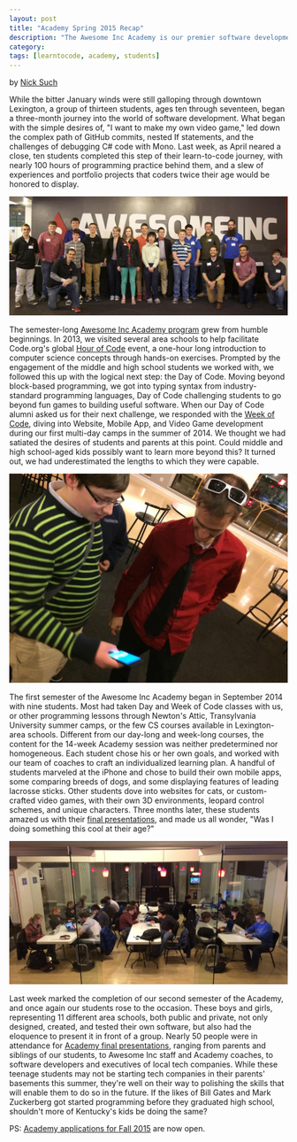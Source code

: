 ```yaml
---
layout: post
title: "Academy Spring 2015 Recap"
description: "The Awesome Inc Academy is our premier software development training program for youth."
category: 
tags: [learntocode, academy, students]
---
```


by [Nick Such](https://plus.google.com/+NickSuch/)

While the bitter January winds were still galloping through downtown Lexington, a group of thirteen students, ages ten through seventeen, began a three-month journey into the world of software development. What began with the simple desires of, "I want to make my own video game," led down the complex path of GitHub commits, nested If statements, and the challenges of debugging C# code with Mono. Last week, as April neared a close, ten students completed this step of their learn-to-code journey, with nearly 100 hours of programming practice behind them, and a slew of experiences and portfolio projects that coders twice their age would be honored to display.

<!--break-->

![Awesome Inc Academy Spring 2015 programming students and instructors](/img/blog/academy_s15_1.jpg)

The semester-long [Awesome Inc Academy program](http://www.awesomeincu.com/academy/) grew from humble beginnings. In 2013, we visited several area schools to help facilitate Code.org's global [Hour of Code](https://hourofcode.com/) event, a one-hour long introduction to computer science concepts through hands-on exercises. Prompted by the engagement of the middle and high school students we worked with, we followed this up with the logical next step: the Day of Code. Moving beyond block-based programming, we got into typing syntax from industry-standard programming languages, Day of Code challenging students to go beyond fun games to building useful software. When our Day of Code alumni asked us for their next challenge, we responded with the [Week of Code](http://www.awesomeincu.com/curriculum/#k12-week), diving into Website, Mobile App, and Video Game development during our first multi-day camps in the summer of 2014. We thought we had satiated the desires of students and parents at this point. Could middle and high school-aged kids possibly want to learn more beyond this? It turned out, we had underestimated the lengths to which they were capable.

![Awesome Inc Academy programming students shows iPhone app to Brian Raney](/img/blog/academy_s15_2.jpg)

The first semester of the Awesome Inc Academy began in September 2014 with nine students. Most had taken Day and Week of Code classes with us, or other programming lessons through Newton's Attic, Transylvania University summer camps, or the few CS courses available in Lexington-area schools. Different from our day-long and week-long courses, the content for the 14-week Academy session was neither predetermined nor homogeneous. Each student chose his or her own goals, and worked with our team of coaches to craft an individualized learning plan. A handful of students marveled at the iPhone and chose to build their own mobile apps, some comparing breeds of dogs, and some displaying features of leading lacrosse sticks. Other students dove into websites for cats, or custom-crafted video games, with their own 3D environments, leopard control schemes, and unique characters. Three months later, these students amazed us with their [final presentations](https://www.youtube.com/watch?v=ioax1z620vs), and made us all wonder, "Was I doing something this cool at their age?"

![Awesome Inc Academy students working on programming projects with instructors](/img/blog/academy_s15_3.jpg)

Last week marked the completion of our second semester of the Academy, and once again our students rose to the occasion. These boys and girls, representing 11 different area schools, both public and private, not only designed, created, and tested their own software, but also had the eloquence to present it in front of a group. Nearly 50 people were in attendance for [Academy final presentations](https://www.flickr.com/photos/awesomeinc/sets/72157652375068985/), ranging from parents and siblings of our students, to Awesome Inc staff and Academy coaches, to software developers and executives of local tech companies. While these teenage students may not be starting tech companies in their parents' basements this summer, they're well on their way to polishing the skills that will enable them to do so in the future. If the likes of Bill Gates and Mark Zuckerberg got started programming before they graduated high school, shouldn't more of Kentucky's kids be doing the same?

PS: [Academy applications for Fall 2015](http://www.awesomeincu.com/academy/) are now open.
